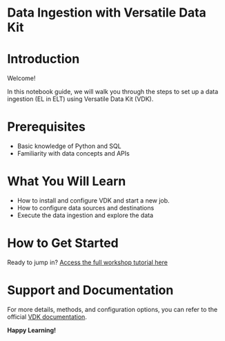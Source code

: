 # Data Ingestion with Versatile Data Kit

# Introduction

Welcome! 

In this notebook guide, we will walk you through the steps to set up a data ingestion (EL in ELT) using Versatile Data Kit (VDK). 

# Prerequisites

- Basic knowledge of Python and SQL
- Familiarity with data concepts and APIs

# What You Will Learn

- How to install and configure VDK and start a new job.
- How to configure data sources and destinations
- Execute the data ingestion and explore the data

# How to Get Started

Ready to jump in? [Access the full workshop tutorial here](https://colab.research.google.com/github/antoniivanov/vdk-demo/blob/main/ingest/Ingest.ipynb)

# Support and Documentation

For more details, methods, and configuration options, you can refer to the official [VDK documentation](https://github.com/vmware/versatile-data-kit).

**Happy Learning!**



